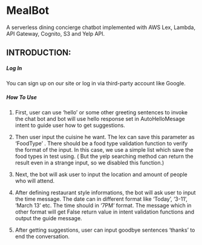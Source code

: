 # MealBot
A serverless dining concierge chatbot implemented with AWS Lex, Lambda, API Gateway, Cognito, S3 and Yelp API.

## INTRODUCTION:
##### Log In
You can sign up on our site or log in via third-party account like Google.

##### How To Use

1. First, user can use ‘hello’ or some other greeting sentences to invoke the chat bot and bot will use hello response set in AutoHelloMesage intent to guide user how to get suggestions.

2. Then user input the cuisine he want. The lex can save this parameter as ‘FoodType’ . There should be a food type validation function to verify the format of the input. 
In this case, we use a simple list which save the food types in test using. ( But the yelp searching method can return the result even in a strange input, so we disabled this function.)

3. Next, the bot will ask user to input the location and amount of people who will attend.

4. After defining restaurant style informations, the bot will ask user to input the time message. The date can in different format like ‘Today’, ‘3-11’, ‘March 13’ etc. The time  should in ‘7PM’ format. The message which in other format will get False return value in intent validation functions and output the guide message.

5. After getting suggestions, user can input goodbye sentences ‘thanks’ to end the conversation.

